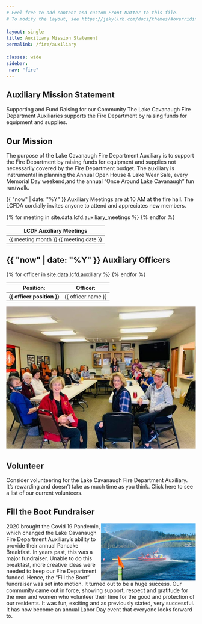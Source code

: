 ```yaml
---
# Feel free to add content and custom Front Matter to this file.
# To modify the layout, see https://jekyllrb.com/docs/themes/#overriding-theme-defaults

layout: single
title: Auxiliary Mission Statement
permalink: /fire/auxiliary

classes: wide
sidebar:
 nav: "fire"
---
```

<link rel="stylesheet" href="../styles.css">

## Auxiliary Mission Statement
Supporting and Fund Raising for our Community
The Lake Cavanaugh Fire Department Auxiliaries supports the Fire Department by raising funds for equipment and supplies.

## Our Mission
The purpose of the Lake Cavanaugh Fire Department Auxiliary is to support the Fire Department by raising funds for equipment and
supplies not necessarily covered by the Fire Department budget. The auxiliary is instrumental in planning the Annual Open House & Lake Wear Sale, every Memorial Day weekend,and the annual “Once Around Lake Cavanaugh” fun run/walk.

{{ "now" | date: "%Y" }} Auxiliary Meetings are at 10 AM at the fire hall. The LCFDA cordially invites anyone to attend and appreciates new members.

<div class="grid-container">
  <div class="grid-item">
    <table id="auxiliary">
      <thead>
        <tr>
          <th>LCDF Auxiliary Meetings</th>
        </tr>
      </thead>
      <tbody>
        {% for meeting in site.data.lcfd.auxiliary_meetings %}
          <tr>
            <td>{{ meeting.month }} {{ meeting.date }}</td>
          </tr>
        {% endfor %}
      </tbody>
    </table>
  </div>
</div>

## {{ "now" | date: "%Y" }} Auxiliary Officers
<div class="grid-container">
  <div class="grid-item">
    <table id="auxiliary">
      <thead>
        <tr>
          <th>Position:</th>
          <th>Officer:</th>
        </tr>
      </thead>
      <tbody>
        {% for officer in site.data.lcfd.auxiliary %}
          <tr>
            <td><b>{{ officer.position }}</b></td>
            <td>{{ officer.name }}</td>
          </tr>
        {% endfor %}
      </tbody>
    </table>
  </div>
  <div class="image">
    <img src="/_lfs/images/auxiliary-01.jpg" alt="LCFDA Meeting" style="height:80%;width:auto">
  </div>
</div>

## Volunteer
Consider volunteering for the Lake Cavanaugh Fire Department Auxiliary. It’s rewarding and doesn’t take as much time as you think. Click here to see a list of our current volunteers.

## Fill the Boot Fundraiser

<div class="image">
  <img align="right" src="/_lfs/images/auxiliary-03.jpg" width="50%" height="auto">
</div>
2020 brought the Covid 19 Pandemic, which changed the Lake Cavanaugh Fire Department Auxiliary’s ability to provide their annual Pancake Breakfast. In years past, this was a major fundraiser. Unable to do this breakfast, more creative ideas were needed to keep our Fire Department funded. Hence, the “Fill the Boot” fundraiser was set into motion. It turned out to be a huge success. Our community came out in force, showing support, respect and gratitude for the men and women who volunteer their time for the good and protection of our residents. It was fun, exciting and as previously stated, very successful. It has now become an annual Labor Day event that everyone looks forward to.
